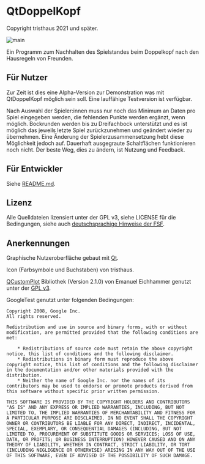 ﻿# QtDoppelKopf

Copyright tristhaus 2021 und später.

![main](/../screenshot/screenshot.png?raw=true)

Ein Programm zum Nachhalten des Spielstandes beim Doppelkopf nach den Hausregeln von Freunden.

## Für Nutzer

Zur Zeit ist dies eine Alpha-Version zur Demonstration was mit QtDoppelKopf möglich sein soll. Eine lauffähige Testversion ist verfügbar.

Nach Auswahl der Spieler:innen muss nur noch das Minimum an Daten pro Spiel eingegeben werden, die fehlenden Punkte werden ergänzt, wenn möglich.
Bockrunden werden bis zu Dreifachbock unterstützt und es ist möglich das jeweils letzte Spiel zurückzunehmen und geändert wieder zu übernehmen.
Eine Änderung der Spielerzusammensetzung hebt diese Möglichkeit jedoch auf. Dauerhaft ausgegraute Schaltflächen funktionieren noch nicht.
Der beste Weg, dies zu ändern, ist Nutzung und Feedback.

## Für Entwickler

Siehe [README.md](README.md).

## Lizenz

Alle Quelldateien lizensiert unter der GPL v3, siehe LICENSE für die Bedingungen, siehe auch [deutschsprachige Hinweise der FSF](https://www.gnu.org/licenses/quick-guide-gplv3).

## Anerkennungen

Graphische Nutzeroberfläche gebaut mit [Qt](https://doc.qt.io/).

Icon (Farbsymbole und Buchstaben) von tristhaus.

[QCustomPlot](https://www.qcustomplot.com/) Bibliothek (Version 2.1.0) von Emanuel Eichhammer genutzt unter der [GPL v3](https://www.gnu.org/licenses/gpl-3.0.html).

GoogleTest genutzt unter folgenden Bedingungen:

```
Copyright 2008, Google Inc.
All rights reserved.

Redistribution and use in source and binary forms, with or without
modification, are permitted provided that the following conditions are
met:

    * Redistributions of source code must retain the above copyright
notice, this list of conditions and the following disclaimer.
    * Redistributions in binary form must reproduce the above
copyright notice, this list of conditions and the following disclaimer
in the documentation and/or other materials provided with the
distribution.
    * Neither the name of Google Inc. nor the names of its
contributors may be used to endorse or promote products derived from
this software without specific prior written permission.

THIS SOFTWARE IS PROVIDED BY THE COPYRIGHT HOLDERS AND CONTRIBUTORS
"AS IS" AND ANY EXPRESS OR IMPLIED WARRANTIES, INCLUDING, BUT NOT
LIMITED TO, THE IMPLIED WARRANTIES OF MERCHANTABILITY AND FITNESS FOR
A PARTICULAR PURPOSE ARE DISCLAIMED. IN NO EVENT SHALL THE COPYRIGHT
OWNER OR CONTRIBUTORS BE LIABLE FOR ANY DIRECT, INDIRECT, INCIDENTAL,
SPECIAL, EXEMPLARY, OR CONSEQUENTIAL DAMAGES (INCLUDING, BUT NOT
LIMITED TO, PROCUREMENT OF SUBSTITUTE GOODS OR SERVICES; LOSS OF USE,
DATA, OR PROFITS; OR BUSINESS INTERRUPTION) HOWEVER CAUSED AND ON ANY
THEORY OF LIABILITY, WHETHER IN CONTRACT, STRICT LIABILITY, OR TORT
(INCLUDING NEGLIGENCE OR OTHERWISE) ARISING IN ANY WAY OUT OF THE USE
OF THIS SOFTWARE, EVEN IF ADVISED OF THE POSSIBILITY OF SUCH DAMAGE.
```
